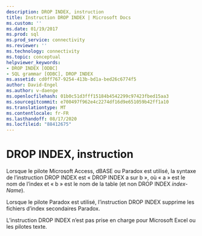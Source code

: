 ```yaml
---
description: DROP INDEX, instruction
title: Instruction DROP INDEX | Microsoft Docs
ms.custom: ''
ms.date: 01/19/2017
ms.prod: sql
ms.prod_service: connectivity
ms.reviewer: ''
ms.technology: connectivity
ms.topic: conceptual
helpviewer_keywords:
- DROP INDEX [ODBC]
- SQL grammar [ODBC], DROP INDEX
ms.assetid: cd0ff767-9254-413b-bd1a-bed26c6774f5
author: David-Engel
ms.author: v-daenge
ms.openlocfilehash: 01b0c51d3fff15184b4542299c97423fbed15aa3
ms.sourcegitcommit: e700497f962e4c2274df16d9e651059b42ff1a10
ms.translationtype: MT
ms.contentlocale: fr-FR
ms.lasthandoff: 08/17/2020
ms.locfileid: "88412675"
---
```

# <a name="drop-index-statement"></a>DROP INDEX, instruction
Lorsque le pilote Microsoft Access, dBASE ou Paradox est utilisé, la syntaxe de l’instruction DROP INDEX est « DROP INDEX a sur b », où « a » est le nom de l’index et « b » est le nom de la table (et non DROP INDEX *index-Name*).  
  
 Lorsque le pilote Paradox est utilisé, l’instruction DROP INDEX supprime les fichiers d’index secondaires Paradox.  
  
 L’instruction DROP INDEX n’est pas prise en charge pour Microsoft Excel ou les pilotes texte.
